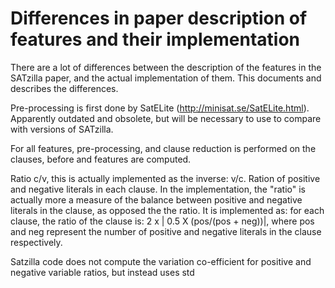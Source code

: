 # Differences in paper description of features and their implementation
There are a lot of differences between the description of the features in the SATzilla paper, and the actual implementation of them.
This documents and describes the differences.

Pre-processing is first done by SatELite (http://minisat.se/SatELite.html). Apparently outdated and obsolete, but will
be necessary to use to compare with versions of SATzilla.

For all features, pre-processing, and clause reduction is performed on the clauses, before and features are computed.


Ratio c/v, this is actually implemented as the inverse: v/c.
Ration of positive and negative literals in each clause. In the implementation, the "ratio" is actually more a measure 
of the balance between positive and negative literals in the clause, as opposed the the ratio. It is implemented as:
for each clause, the ratio of the clause is: 2 x | 0.5 X (pos/(pos + neg))|, where pos and neg represent the number of
positive and  negative literals in the clause respectively.

Satzilla code does not compute the variation co-efficient for positive and negative variable ratios, but instead uses std